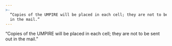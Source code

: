 ```yaml
---
>-
  “Copies of the UMPIRE will be placed in each cell; they are not to be sent out
  in the mail.”
---
```


“Copies of the UMPIRE will be placed in each cell; they are not to be sent out in the mail.”
